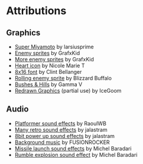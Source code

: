 # Attributions

## Graphics

* [Super Miyamoto](https://opengameart.org/content/super-miyamoto) by larsiusprime
* [Enemy sprites](https://opengameart.org/content/arcade-platformer-assets) by GrafxKid
* [More enemy sprites](https://opengameart.org/content/classic-hero-and-baddies-pack) by GrafxKid
* [Heart icon](https://opengameart.org/content/heart-1616) by Nicole Marie T
* [8x16 font](https://opengameart.org/content/bitmap-font) by Clint Bellanger
* [Rolling enemy sprite](https://www.smwcentral.net/?p=section&a=details&id=22033) by Blizzard Buffalo
* [Bushes & Hills](https://www.smwcentral.net/?p=section&a=details&id=13141) by Gamma V
* [Redrawn Graphics](https://www.romhacking.net/hacks/2919/) (partial use) by IceGoom

## Audio

* [Platformer sound effects](https://opengameart.org/content/platform-small-sound-effect-pack) by RaoulWB
* [Many retro sound effects](https://opengameart.org/content/retro-game-sounds-volume-2) by jalastram
* [8bit power up sound effects](https://opengameart.org/content/8-bit-powerup-1) by jalastram
* [Background music](https://www.youtube.com/watch?v=AhSqF0mYz-A) by FUSIONROCKER
* [Missile launch sound effects](https://opengameart.org/content/4-projectile-launches) by Michel Baradari
* [Rumble explosion sound effect](https://opengameart.org/content/rumbleexplosion) by Michel Baradari